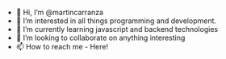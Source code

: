 - 👋 Hi, I’m @martincarranza
- 👀 I’m interested in all things programming and development.
- 🌱 I’m currently learning javascript and backend technologies
- 💞️ I’m looking to collaborate on anything interesting
- 📫 How to reach me - Here! 

